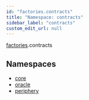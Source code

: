 ```yaml
---
id: "factories.contracts"
title: "Namespace: contracts"
sidebar_label: "contracts"
custom_edit_url: null
---
```


[factories](factories.md).contracts

## Namespaces

- [core](factories.contracts.core.md)
- [oracle](factories.contracts.oracle.md)
- [periphery](factories.contracts.periphery.md)
